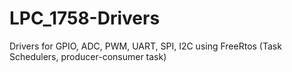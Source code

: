 # LPC_1758-Drivers
Drivers for GPIO, ADC, PWM, UART, SPI, I2C using FreeRtos (Task Schedulers, producer-consumer task)
